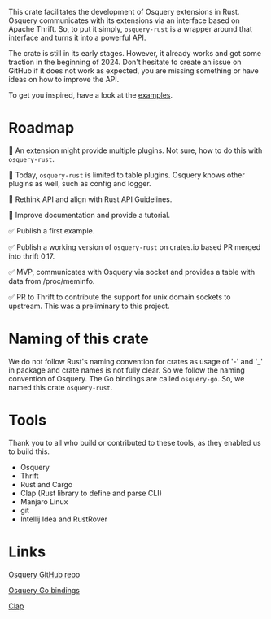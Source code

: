 This crate facilitates the development of Osquery extensions in Rust. Osquery communicates 
with its extensions via an interface based on Apache Thrift. So, to put it simply, 
`osquery-rust` is a wrapper around that interface and turns it into a powerful API.

The crate is still in its early stages. However, it already works and got some traction in the 
beginning of 2024. Don't hesitate to create an issue on GitHub if it does not work as expected, 
you are missing something or have ideas on how to improve the API.

To get you inspired, have a look at the [examples](https://github.com/polarlabs/osquery-rust/tree/main/examples).

# Roadmap

📝 An extension might provide multiple plugins. Not sure, how to do this 
with `osquery-rust`.

📝 Today, `osquery-rust` is limited to table plugins. Osquery knows other plugins as well, 
such as config and logger.

📝 Rethink API and align with Rust API Guidelines.

📝 Improve documentation and provide a tutorial.

✅ Publish a first example.

✅ Publish a working version of `osquery-rust` on crates.io based PR merged into thrift 0.17.

✅ MVP, communicates with Osquery via socket and provides a table with data from /proc/meminfo.

✅ PR to Thrift to contribute the support for unix domain sockets to upstream. This was a preliminary to this project.

# Naming of this crate

We do not follow Rust's naming convention for crates as usage of '-' and '_' in package and crate 
names is not fully clear. So we follow the naming convention of Osquery. The Go bindings are 
called `osquery-go`. So, we named this crate `osquery-rust`.

# Tools

Thank you to all who build or contributed to these tools, as they enabled us to build this.

- Osquery
- Thrift
- Rust and Cargo
- Clap (Rust library to define and parse CLI)
- Manjaro Linux
- git
- Intellij Idea and RustRover

# Links

[Osquery GitHub repo](https://github.com/osquery)

[Osquery Go bindings](https://github.com/osquery/osquery-go)

[Clap](https://docs.rs/clap/latest/clap/)
